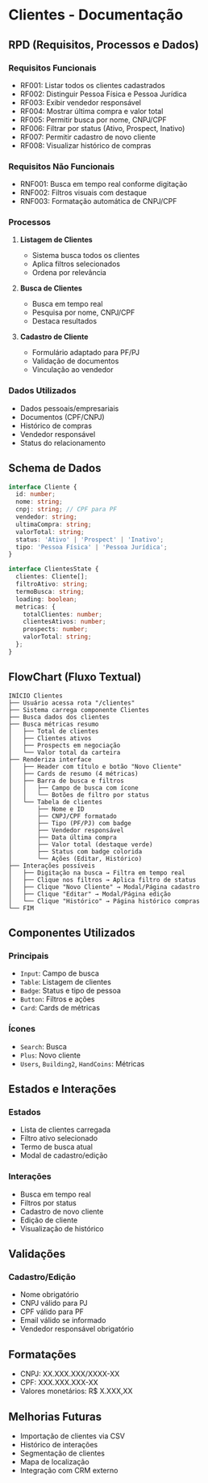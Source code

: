 
# Clientes - Documentação

## RPD (Requisitos, Processos e Dados)

### Requisitos Funcionais
- RF001: Listar todos os clientes cadastrados
- RF002: Distinguir Pessoa Física e Pessoa Jurídica
- RF003: Exibir vendedor responsável
- RF004: Mostrar última compra e valor total
- RF005: Permitir busca por nome, CNPJ/CPF
- RF006: Filtrar por status (Ativo, Prospect, Inativo)
- RF007: Permitir cadastro de novo cliente
- RF008: Visualizar histórico de compras

### Requisitos Não Funcionais
- RNF001: Busca em tempo real conforme digitação
- RNF002: Filtros visuais com destaque
- RNF003: Formatação automática de CNPJ/CPF

### Processos
1. **Listagem de Clientes**
   - Sistema busca todos os clientes
   - Aplica filtros selecionados
   - Ordena por relevância

2. **Busca de Clientes**
   - Busca em tempo real
   - Pesquisa por nome, CNPJ/CPF
   - Destaca resultados

3. **Cadastro de Cliente**
   - Formulário adaptado para PF/PJ
   - Validação de documentos
   - Vinculação ao vendedor

### Dados Utilizados
- Dados pessoais/empresariais
- Documentos (CPF/CNPJ)
- Histórico de compras
- Vendedor responsável
- Status do relacionamento

## Schema de Dados

```typescript
interface Cliente {
  id: number;
  nome: string;
  cnpj: string; // CPF para PF
  vendedor: string;
  ultimaCompra: string;
  valorTotal: string;
  status: 'Ativo' | 'Prospect' | 'Inativo';
  tipo: 'Pessoa Física' | 'Pessoa Jurídica';
}

interface ClientesState {
  clientes: Cliente[];
  filtroAtivo: string;
  termoBusca: string;
  loading: boolean;
  metricas: {
    totalClientes: number;
    clientesAtivos: number;
    prospects: number;
    valorTotal: string;
  };
}
```

## FlowChart (Fluxo Textual)

```
INÍCIO Clientes
├── Usuário acessa rota "/clientes"
├── Sistema carrega componente Clientes
├── Busca dados dos clientes
├── Busca métricas resumo
│   ├── Total de clientes
│   ├── Clientes ativos
│   ├── Prospects em negociação
│   └── Valor total da carteira
├── Renderiza interface
│   ├── Header com título e botão "Novo Cliente"
│   ├── Cards de resumo (4 métricas)
│   ├── Barra de busca e filtros
│   │   ├── Campo de busca com ícone
│   │   └── Botões de filtro por status
│   └── Tabela de clientes
│       ├── Nome e ID
│       ├── CNPJ/CPF formatado
│       ├── Tipo (PF/PJ) com badge
│       ├── Vendedor responsável
│       ├── Data última compra
│       ├── Valor total (destaque verde)
│       ├── Status com badge colorida
│       └── Ações (Editar, Histórico)
├── Interações possíveis
│   ├── Digitação na busca → Filtra em tempo real
│   ├── Clique nos filtros → Aplica filtro de status
│   ├── Clique "Novo Cliente" → Modal/Página cadastro
│   ├── Clique "Editar" → Modal/Página edição
│   └── Clique "Histórico" → Página histórico compras
└── FIM
```

## Componentes Utilizados

### Principais
- `Input`: Campo de busca
- `Table`: Listagem de clientes
- `Badge`: Status e tipo de pessoa
- `Button`: Filtros e ações
- `Card`: Cards de métricas

### Ícones
- `Search`: Busca
- `Plus`: Novo cliente
- `Users`, `Building2`, `HandCoins`: Métricas

## Estados e Interações

### Estados
- Lista de clientes carregada
- Filtro ativo selecionado
- Termo de busca atual
- Modal de cadastro/edição

### Interações
- Busca em tempo real
- Filtros por status
- Cadastro de novo cliente
- Edição de cliente
- Visualização de histórico

## Validações

### Cadastro/Edição
- Nome obrigatório
- CNPJ válido para PJ
- CPF válido para PF
- Email válido se informado
- Vendedor responsável obrigatório

## Formatações
- CNPJ: XX.XXX.XXX/XXXX-XX
- CPF: XXX.XXX.XXX-XX
- Valores monetários: R$ X.XXX,XX

## Melhorias Futuras
- Importação de clientes via CSV
- Histórico de interações
- Segmentação de clientes
- Mapa de localização
- Integração com CRM externo
